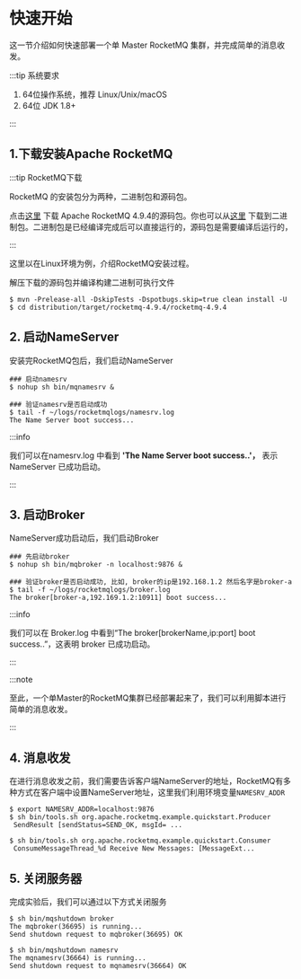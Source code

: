 # 快速开始

这一节介绍如何快速部署一个单 Master RocketMQ 集群，并完成简单的消息收发。

:::tip 系统要求

1. 64位操作系统，推荐 Linux/Unix/macOS
2. 64位 JDK 1.8+

:::

## 1.下载安装Apache RocketMQ

:::tip RocketMQ下载

RocketMQ 的安装包分为两种，二进制包和源码包。

点击[这里](https://archive.apache.org/dist/rocketmq/4.9.4/rocketmq-all-4.9.4-source-release.zip) 下载 Apache RocketMQ 4.9.4的源码包。你也可以从[这里](https://archive.apache.org/dist/rocketmq/4.9.4/rocketmq-all-4.9.4-bin-release.zip) 下载到二进制包。二进制包是已经编译完成后可以直接运行的，源码包是需要编译后运行的，

:::

这里以在Linux环境为例，介绍RocketMQ安装过程。

解压下载的源码包并编译构建二进制可执行文件

```shell
$ mvn -Prelease-all -DskipTests -Dspotbugs.skip=true clean install -U
$ cd distribution/target/rocketmq-4.9.4/rocketmq-4.9.4
```
## 2. 启动NameServer

安装完RocketMQ包后，我们启动NameServer

```shell
### 启动namesrv
$ nohup sh bin/mqnamesrv &
 
### 验证namesrv是否启动成功
$ tail -f ~/logs/rocketmqlogs/namesrv.log
The Name Server boot success...
```

:::info

我们可以在namesrv.log 中看到 **'The Name Server boot success..'，** 表示NameServer 已成功启动。

:::

## 3. 启动Broker

NameServer成功启动后，我们启动Broker

```shell
### 先启动broker
$ nohup sh bin/mqbroker -n localhost:9876 &

### 验证broker是否启动成功, 比如, broker的ip是192.168.1.2 然后名字是broker-a
$ tail -f ~/logs/rocketmqlogs/broker.log 
The broker[broker-a,192.169.1.2:10911] boot success...
```

:::info

我们可以在 Broker.log 中看到“The broker[brokerName,ip:port] boot success..”，这表明 broker 已成功启动。

:::

:::note

至此，一个单Master的RocketMQ集群已经部署起来了，我们可以利用脚本进行简单的消息收发。

:::

## 4. 消息收发 

在进行消息收发之前，我们需要告诉客户端NameServer的地址，RocketMQ有多种方式在客户端中设置NameServer地址，这里我们利用环境变量`NAMESRV_ADDR`

``` shell
$ export NAMESRV_ADDR=localhost:9876
$ sh bin/tools.sh org.apache.rocketmq.example.quickstart.Producer
 SendResult [sendStatus=SEND_OK, msgId= ...

$ sh bin/tools.sh org.apache.rocketmq.example.quickstart.Consumer
 ConsumeMessageThread_%d Receive New Messages: [MessageExt...
```



## 5. 关闭服务器

完成实验后，我们可以通过以下方式关闭服务

```shell
$ sh bin/mqshutdown broker
The mqbroker(36695) is running...
Send shutdown request to mqbroker(36695) OK

$ sh bin/mqshutdown namesrv
The mqnamesrv(36664) is running...
Send shutdown request to mqnamesrv(36664) OK
```

